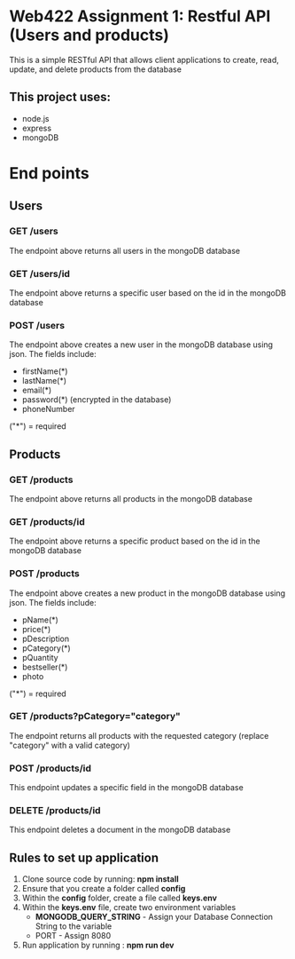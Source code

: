 # Web422 Assignment 1: Restful API (Users and products)

This is a simple RESTful API that allows client applications to create, read, update, and delete products from the database

## This project uses:
- node.js
- express
- mongoDB

# End points

## Users

### GET /users

The endpoint above returns all users in the mongoDB database

### GET /users/id

The endpoint above returns a specific user based on the id in the mongoDB database

### POST /users

The endpoint above creates a new user in the mongoDB database using json. The fields include:

- firstName(*)
- lastName(*)
- email(*)
- password(*) (encrypted in the database)
- phoneNumber

("*") = required

## Products

### GET /products

The endpoint above returns all products in the mongoDB database

### GET /products/id

The endpoint above returns a specific product based on the id in the mongoDB database

### POST /products

The endpoint above creates a new product in the mongoDB database using json. The fields include:

- pName(*)
- price(*)
- pDescription
- pCategory(*)
- pQuantity
- bestseller(*)
- photo

("*") = required

### GET /products?pCategory="category"

The endpoint returns all products with the requested category (replace "category" with a valid category)

### POST /products/id

This endpoint updates a specific field in the mongoDB database

### DELETE /products/id

This endpoint deletes a document in the mongoDB database

## Rules to set up application

1. Clone source code by running: **npm install**
2. Ensure that you create a folder called **config**
3. Within the **config** folder, create a file called **keys.env**
4. Within the **keys.env** file, create two environment variables
   - **MONGODB_QUERY_STRING** - Assign your Database Connection String to the variable
   - PORT - Assign 8080
5. Run application by running : **npm run dev**
